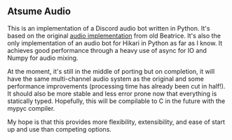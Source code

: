 ## Atsume Audio

This is an implementation of a Discord audio bot written in Python. It's based on the original 
[audio implementation](https://github.com/pmdevita/Beatrice) from old Beatrice. It's also the 
only implementation of an audio bot for Hikari in Python as far as I know. It achieves good 
performance through a heavy use of async for IO and Numpy for audio mixing.

At the moment, it's still in the middle of porting but on completion, it will have the 
same multi-channel audio system as the original and some performance improvements
(processing time has already been cut in half!). It should also be more stable and less 
error prone now that everything is statically typed. Hopefully, this will be compilable
to C in the future with the mypyc compiler.

My hope is that this provides more flexibility, extensibility, and ease of start up 
and use than competing options.

